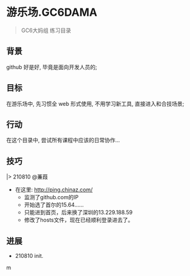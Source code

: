 # 游乐场.GC6DAMA
> GC6大妈组 练习目录

## 背景
github 好是好, 毕竟是面向开发人员的;

## 目标
在游乐场中, 先习惯全 web 形式使用,
不用学习新工具, 直接进入和合技场景;


## 行动
在这个目录中, 尝试所有课程中应该的日常协作...

## 技巧

|> 210810 @蒹葭 

- 在这里: http://ping.chinaz.com/
    + 监测了github.com的IP
    + 开始选了首尔的15.64……
    + 只能进到首页，后来换了深圳的13.229.188.59
    + 修改了hosts文件，现在已经顺利登录进去了。


## 进展

- 210810 init.

m
